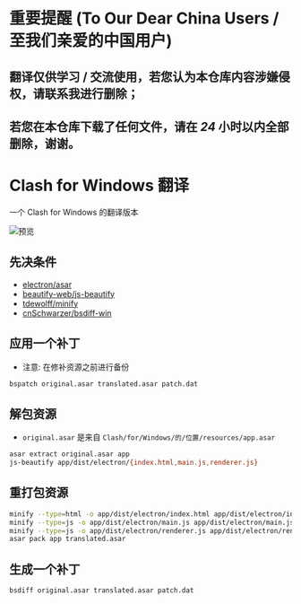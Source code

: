 # 重要提醒 (To Our Dear China Users / 至我们亲爱的中国用户)
## **翻译仅供学习** / **交流使用**，**若您认为本仓库内容涉嫌侵权**，**请联系我进行删除**；
## **若您在本仓库下载了任何文件**，**请在** *24* **小时以内全部删除**，**谢谢**。

# Clash for Windows 翻译

一个 Clash for Windows 的翻译版本

![预览](https://github.com/zijianjiao2017/clash_for_windows_translate/raw/zh_CN/img/Preview.png)

## 先决条件
* [electron/asar](https://github.com/electron/asar)
* [beautify-web/js-beautify](https://github.com/beautify-web/js-beautify)
* [tdewolff/minify](https://github.com/tdewolff/minify)
* [cnSchwarzer/bsdiff-win](https://github.com/cnSchwarzer/bsdiff-win)

## 应用一个补丁
* 注意: 在修补资源之前进行备份
````bash
bspatch original.asar translated.asar patch.dat
````

## 解包资源
* `original.asar` 是来自 `Clash/for/Windows/的/位置/resources/app.asar`
````bash
asar extract original.asar app
js-beautify app/dist/electron/{index.html,main.js,renderer.js}
````

## 重打包资源
````bash
minify --type=html -o app/dist/electron/index.html app/dist/electron/index.html
minify --type=js -o app/dist/electron/main.js app/dist/electron/main.js
minify --type=js -o app/dist/electron/renderer.js app/dist/electron/renderer.js
asar pack app translated.asar
````

## 生成一个补丁
````bash
bsdiff original.asar translated.asar patch.dat
````
